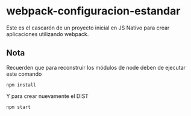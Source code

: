 # webpack-configuracion-estandar
Este es el cascarón de un proyecto inicial en JS Nativo para crear aplicaciones utilizando webpack.


## Nota
Recuerden que para reconstruir los módulos de node deben de ejecutar este comando

```
npm install
```

Y para crear nuevamente el DIST

```
npm start
```
